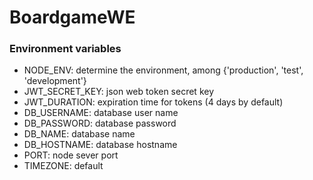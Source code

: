 # BoardgameWE


### Environment variables

- NODE_ENV: determine the environment, among {'production', 'test', 'development'}
- JWT_SECRET_KEY: json web token secret key
- JWT_DURATION: expiration time for tokens (4 days by default)
- DB_USERNAME: database user name
- DB_PASSWORD: database password
- DB_NAME: database name
- DB_HOSTNAME: database hostname
- PORT: node sever port
- TIMEZONE: default